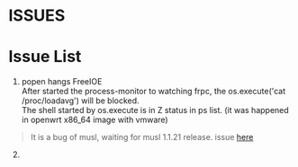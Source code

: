 ISSUES
===================

# Issue List

1. popen hangs FreeIOE  
 After started the process-monitor to watching frpc, the os.execute('cat /proc/loadavg') will be blocked.   
 The shell started by os.execute is in Z status in ps list. (it was happened in openwrt x86_64 image with vmware)
 > It is a bug of musl, waiting for musl 1.1.21 release.
 > issue [here](https://www.openwall.com/lists/musl/2018/11/02/1)
2. 
